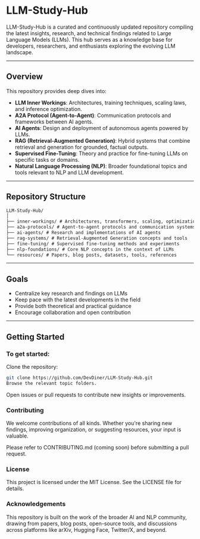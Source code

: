# LLM-Study-Hub

LLM-Study-Hub is a curated and continuously updated repository compiling the latest insights, research, and technical findings related to Large Language Models (LLMs). This hub serves as a knowledge base for developers, researchers, and enthusiasts exploring the evolving LLM landscape.

---

## Overview

This repository provides deep dives into:

- **LLM Inner Workings**: Architectures, training techniques, scaling laws, and inference optimization.
- **A2A Protocol (Agent-to-Agent)**: Communication protocols and frameworks between AI agents.
- **AI Agents**: Design and deployment of autonomous agents powered by LLMs.
- **RAG (Retrieval-Augmented Generation)**: Hybrid systems that combine retrieval and generation for grounded, factual outputs.
- **Supervised Fine-Tuning**: Theory and practice for fine-tuning LLMs on specific tasks or domains.
- **Natural Language Processing (NLP)**: Broader foundational topics and tools relevant to NLP and LLM development.

---

## Repository Structure
```markdown
LLM-Study-Hub/
│
├── inner-workings/ # Architectures, transformers, scaling, optimization
├── a2a-protocols/ # Agent-to-agent protocols and communication systems
├── ai-agents/ # Research and implementations of AI agents
├── rag-systems/ # Retrieval-Augmented Generation concepts and tools
├── fine-tuning/ # Supervised fine-tuning methods and experiments
├── nlp-foundations/ # Core NLP concepts in the context of LLMs
└── resources/ # Papers, blog posts, datasets, tools, references
```
---

## Goals

- Centralize key research and findings on LLMs
- Keep pace with the latest developments in the field
- Provide both theoretical and practical guidance
- Encourage collaboration and open contribution

---

## Getting Started

### To get started:

Clone the repository:
   ```bash
   git clone https://github.com/DevDiner/LLM-Study-Hub.git
Browse the relevant topic folders.
```
Open issues or pull requests to contribute new insights or improvements.

### Contributing
We welcome contributions of all kinds. Whether you're sharing new findings, improving organization, or suggesting resources, your input is valuable.

Please refer to CONTRIBUTING.md (coming soon) before submitting a pull request.

### License
This project is licensed under the MIT License. See the LICENSE file for details.

### Acknowledgements
This repository is built on the work of the broader AI and NLP community, drawing from papers, blog posts, open-source tools, and discussions across platforms like arXiv, Hugging Face, Twitter/X, and beyond.
